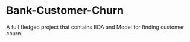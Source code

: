 # Bank-Customer-Churn

A full fledged project that contains EDA and Model for finding customer churn.